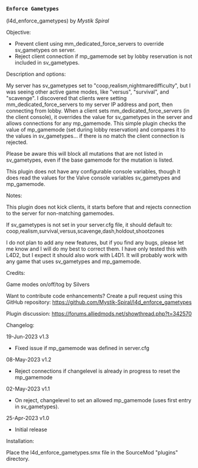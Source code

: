 ### `Enforce Gametypes`
(l4d_enforce_gametypes) by *_Mystik Spiral_*

Objective:

* Prevent client using mm_dedicated_force_servers to override sv_gametypes on server.
* Reject client connection if mp_gamemode set by lobby reservation is not included in sv_gametypes.
    
Description and options:
  
My server has sv_gametypes set to "coop,realism,nightmaredifficulty", but I was seeing other active game modes, like "versus", "survival", and "scavenge".  I discovered that clients were setting mm_dedicated_force_servers to my server IP address and port, then connecting from lobby.  When a client sets mm_dedicated_force_servers (in the client console), it overrides the value for sv_gametypes in the server and allows connections for any mp_gamemode.  This simple plugin checks the value of mp_gamemode (set during lobby reservation) and compares it to the values in sv_gametypes... if there is no match the client connection is rejected.

Please be aware this will block all mutations that are not listed in sv_gametypes, even if the base gamemode for the mutation is listed.
  
This plugin does not have any configurable console variables, though it does read the values for the Valve console variables sv_gametypes and mp_gamemode.

  
Notes:

This plugin does not kick clients, it starts before that and rejects connection to the server for non-matching gamemodes.

If sv_gametypes is not set in your server.cfg file, it should default to:
coop,realism,survival,versus,scavenge,dash,holdout,shootzones

I do not plan to add any new features, but if you find any bugs, please let me know and I will do my best to correct them.  I have only tested this with L4D2, but I expect it should also work with L4D1.  It will probably work with any game that uses sv_gametypes and mp_gamemode.


Credits:

Game modes on/off/tog by Silvers 

Want to contribute code enhancements?
Create a pull request using this GitHub repository: https://github.com/Mystik-Spiral/l4d_enforce_gametypes

Plugin discussion: https://forums.alliedmods.net/showthread.php?t=342570


Changelog:

19-Jun-2023 v1.3
- Fixed issue if mp_gamemode was defined in server.cfg

08-May-2023 v1.2
- Reject connections if changelevel is already in progress to reset the mp_gamemode

02-May-2023 v1.1
- On reject, changelevel to set an allowed mp_gamemode (uses first entry in sv_gametypes).

25-Apr-2023 v1.0
- Initial release


Installation:

Place the l4d_enforce_gametypes.smx file in the SourceMod "plugins" directory.

